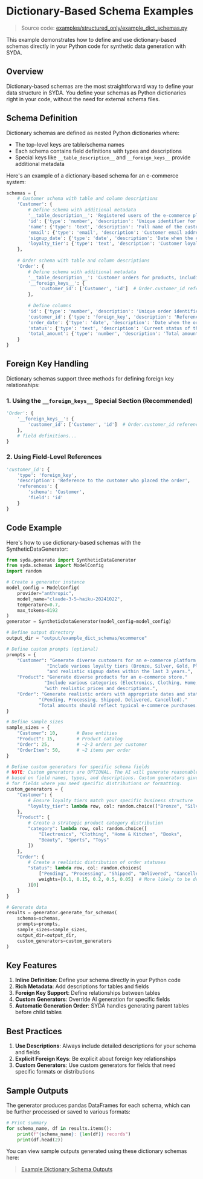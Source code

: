 # Dictionary-Based Schema Examples

> Source code: [examples/structured_only/example_dict_schemas.py](https://github.com/syda-ai/syda/blob/main/examples/structured_only/example_dict_schemas.py)

This example demonstrates how to define and use dictionary-based schemas directly in your Python code for synthetic data generation with SYDA.

## Overview

Dictionary-based schemas are the most straightforward way to define your data structure in SYDA. You define your schemas as Python dictionaries right in your code, without the need for external schema files.

## Schema Definition

Dictionary schemas are defined as nested Python dictionaries where:
- The top-level keys are table/schema names
- Each schema contains field definitions with types and descriptions
- Special keys like `__table_description__` and `__foreign_keys__` provide additional metadata

Here's an example of a dictionary-based schema for an e-commerce system:

```python
schemas = {
    # Customer schema with table and column descriptions
    'Customer': {
        # Define schema with additional metadata
        '__table_description__': 'Registered users of the e-commerce platform who can place orders',
        'id': {'type': 'number', 'description': 'Unique identifier for the customer'},
        'name': {'type': 'text', 'description': 'Full name of the customer'},
        'email': {'type': 'email', 'description': 'Customer email address used for communication'},
        'signup_date': {'type': 'date', 'description': 'Date when the customer registered'},
        'loyalty_tier': {'type': 'text', 'description': 'Customer loyalty program level (Bronze, Silver, Gold, Platinum)'}
    },
    
    # Order schema with table and column descriptions
    'Order': {
        # Define schema with additional metadata
        '__table_description__': 'Customer orders for products, including order status and total amount',
        '__foreign_keys__': {
            'customer_id': ['Customer', 'id']  # Order.customer_id references Customer.id
        },
        
        # Define columns
        'id': {'type': 'number', 'description': 'Unique order identifier', 'primary_key': True},
        'customer_id': {'type': 'foreign_key', 'description': 'Reference to the customer who placed the order'},
        'order_date': {'type': 'date', 'description': 'Date when the order was placed'},
        'status': {'type': 'text', 'description': 'Current status of the order'},
        'total_amount': {'type': 'number', 'description': 'Total amount of the order in USD'}
    }
}
```

## Foreign Key Handling

Dictionary schemas support three methods for defining foreign key relationships:

### 1. Using the `__foreign_keys__` Special Section (Recommended)

```python
'Order': {
    '__foreign_keys__': {
        'customer_id': ['Customer', 'id']  # Order.customer_id references Customer.id
    },
    # field definitions...
}
```

### 2. Using Field-Level References

```python
'customer_id': {
    'type': 'foreign_key',
    'description': 'Reference to the customer who placed the order',
    'references': {
        'schema': 'Customer', 
        'field': 'id'
    }
}
```

## Code Example

Here's how to use dictionary-based schemas with the SyntheticDataGenerator:

```python
from syda.generate import SyntheticDataGenerator
from syda.schemas import ModelConfig
import random

# Create a generator instance
model_config = ModelConfig(
    provider="anthropic",
    model_name="claude-3-5-haiku-20241022",
    temperature=0.7,
    max_tokens=8192
)
generator = SyntheticDataGenerator(model_config=model_config)

# Define output directory
output_dir = "output/example_dict_schemas/ecommerce"

# Define custom prompts (optional)
prompts = {
    "Customer": "Generate diverse customers for an e-commerce platform."
               "Include various loyalty tiers (Bronze, Silver, Gold, Platinum)"
               "and realistic signup dates within the last 3 years.",
    "Product": "Generate diverse products for an e-commerce store."
              "Include various categories (Electronics, Clothing, Home, Books, etc.)"
              "with realistic prices and descriptions.",
    "Order": "Generate realistic orders with appropriate dates and statuses"
            "(Pending, Processing, Shipped, Delivered, Cancelled)."
            "Total amounts should reflect typical e-commerce purchases."
}

# Define sample sizes
sample_sizes = {
    "Customer": 10,       # Base entities
    "Product": 15,        # Product catalog
    "Order": 25,          # ~2-3 orders per customer
    "OrderItem": 50,      # ~2 items per order
}

# Define custom generators for specific schema fields
# NOTE: Custom generators are OPTIONAL. The AI will generate reasonable values for most fields
# based on field names, types, and descriptions. Custom generators give you precise control 
# for fields where you need specific distributions or formatting.
custom_generators = {
    "Customer": {
        # Ensure loyalty tiers match your specific business structure
        "loyalty_tier": lambda row, col: random.choice(["Bronze", "Silver", "Gold", "Platinum"]),
    },
    "Product": {
        # Create a strategic product category distribution
        "category": lambda row, col: random.choice([
            "Electronics", "Clothing", "Home & Kitchen", "Books", 
            "Beauty", "Sports", "Toys"
        ])
    },
    "Order": {
        # Create a realistic distribution of order statuses
        "status": lambda row, col: random.choices(
            ["Pending", "Processing", "Shipped", "Delivered", "Cancelled"],
            weights=[0.1, 0.15, 0.2, 0.5, 0.05]  # More likely to be delivered
        )[0]
    }
}

# Generate data
results = generator.generate_for_schemas(
    schemas=schemas,
    prompts=prompts,
    sample_sizes=sample_sizes,
    output_dir=output_dir,
    custom_generators=custom_generators
)
```

## Key Features

1. **Inline Definition**: Define your schema directly in your Python code
2. **Rich Metadata**: Add descriptions for tables and fields
3. **Foreign Key Support**: Define relationships between tables
4. **Custom Generators**: Override AI generation for specific fields
5. **Automatic Generation Order**: SYDA handles generating parent tables before child tables

## Best Practices

1. **Use Descriptions**: Always include detailed descriptions for your schema and fields
2. **Explicit Foreign Keys**: Be explicit about foreign key relationships
3. **Custom Generators**: Use custom generators for fields that need specific formats or distributions

## Sample Outputs

The generator produces pandas DataFrames for each schema, which can be further processed or saved to various formats:

```python
# Print summary
for schema_name, df in results.items():
    print(f"{schema_name}: {len(df)} records")
    print(df.head(2))
```

You can view sample outputs generated using these dictionary schemas here:

> [Example Dictionary Schema Outputs](https://github.com/syda-ai/syda/tree/main/examples/structured_only/output/example_dict_schemas/ecommerce)
